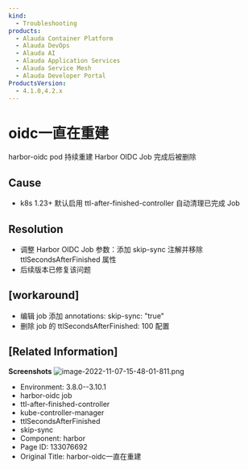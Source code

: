 ```yaml
---
kind:
  - Troubleshooting
products:
  - Alauda Container Platform
  - Alauda DevOps
  - Alauda AI
  - Alauda Application Services
  - Alauda Service Mesh
  - Alauda Developer Portal
ProductsVersion:
  - 4.1.0,4.2.x
---
```

<!-- A type of document that involves encountering a fault, diagnosing it, performing root cause analysis, and providing solutions. -->

# oidc一直在重建

harbor-oidc pod 持续重建 Harbor OIDC Job 完成后被删除

## Cause
- k8s 1.23+ 默认启用 ttl-after-finished-controller 自动清理已完成 Job

## Resolution
- 调整 Harbor OIDC Job 参数：添加 skip-sync 注解并移除 ttlSecondsAfterFinished 属性
- 后续版本已修复该问题

## [workaround]
- 编辑 job 添加 annotations: skip-sync: "true"
- 删除 job 的 ttlSecondsAfterFinished: 100 配置

## [Related Information]
**Screenshots**
![image-2022-11-07-15-48-01-811.png](https://jira.alauda.cn/secure/attachment/127450/image-2022-11-07-15-48-01-811.png)
- Environment: 3.8.0--3.10.1
- harbor-oidc job
- ttl-after-finished-controller
- kube-controller-manager
- ttlSecondsAfterFinished
- skip-sync
- Component: harbor
- Page ID: 133076692
- Original Title: harbor-oidc一直在重建
